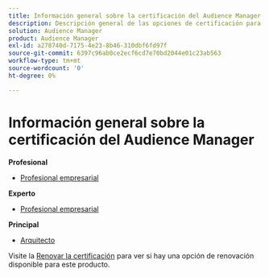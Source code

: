 ```yaml
---
title: Información general sobre la certificación del Audience Manager
description: Descripción general de las opciones de certificación para Adobe Audience Manager
solution: Audience Manager
product: Audience Manager
exl-id: a278740d-7175-4e23-8b46-310dbf6fd97f
source-git-commit: 6397c96ab0ce2ecf6cd7e70bd2044e01c23ab563
workflow-type: tm+mt
source-wordcount: '0'
ht-degree: 0%

---
```


# Información general sobre la certificación del Audience Manager

**Profesional**

* [Profesional empresarial](/help/certifications/aam/aam-p-business.md) <!--AD0-E458-->

**Experto**

* [Profesional empresarial](/help/certifications/aam/aam-e-business.md) <!--AD0-E457-->

**Principal**

* [Arquitecto](/help/certifications/aam/aam-m-architect.md) <!--AD0-E454-->

Visite la [Renovar la certificación](/help/certifications/renew.md) para ver si hay una opción de renovación disponible para este producto.
